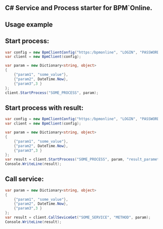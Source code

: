 ## C# Service and Process starter for BPM`Online.

## Usage example

## Start process:
```cs
var config = new BpmClientConfig("https:/bpmonline", "LOGIN", "PASSWORD");
var client = new BpmClient(config);

var param = new Dictionary<string, object>
{
    {"param1", "some_value"},
    {"param2", DateTime.Now},
    {"param3",3 }
};
client.StartProcess("SOME_PROCESS", param);
```

## Start process with result:
```cs
var config = new BpmClientConfig("https:/bpmonline", "LOGIN", "PASSWORD");
var client = new BpmClient(config);

var param = new Dictionary<string, object>
{
    {"param1", "some_value"},
    {"param2", DateTime.Now},
    {"param3",3 }
};
var result = client.StartProcess("SOME_PROCESS", param, "result_parameter_name");
Console.WriteLine(result);
```

## Call service:
```cs
var param = new Dictionary<string, object>
{
    {"param1", "some_value"},
    {"param2", DateTime.Now},
    {"param3",3 }
};
var result = client.CallSeviceGet("SOME_SERVICE", "METHOD", param);
Console.WriteLine(result);
```
